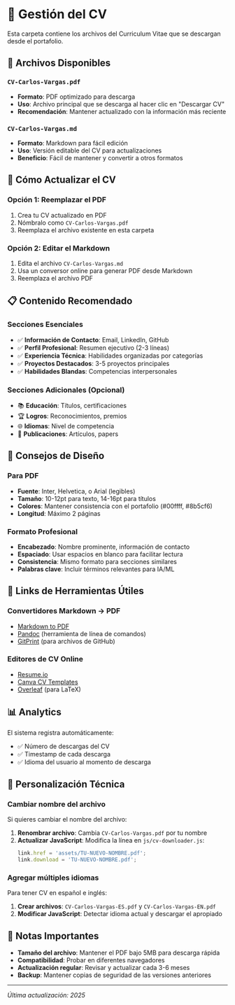 # 📄 Gestión del CV

Esta carpeta contiene los archivos del Curriculum Vitae que se descargan desde el portafolio.

## 📁 Archivos Disponibles

### `CV-Carlos-Vargas.pdf`
- **Formato**: PDF optimizado para descarga
- **Uso**: Archivo principal que se descarga al hacer clic en "Descargar CV"
- **Recomendación**: Mantener actualizado con la información más reciente

### `CV-Carlos-Vargas.md`
- **Formato**: Markdown para fácil edición
- **Uso**: Versión editable del CV para actualizaciones
- **Beneficio**: Fácil de mantener y convertir a otros formatos

## 🔄 Cómo Actualizar el CV

### Opción 1: Reemplazar el PDF
1. Crea tu CV actualizado en PDF
2. Nómbralo como `CV-Carlos-Vargas.pdf`
3. Reemplaza el archivo existente en esta carpeta

### Opción 2: Editar el Markdown
1. Edita el archivo `CV-Carlos-Vargas.md`
2. Usa un conversor online para generar PDF desde Markdown
3. Reemplaza el archivo PDF

## 📋 Contenido Recomendado

### Secciones Esenciales
- ✅ **Información de Contacto**: Email, LinkedIn, GitHub
- ✅ **Perfil Profesional**: Resumen ejecutivo (2-3 líneas)
- ✅ **Experiencia Técnica**: Habilidades organizadas por categorías
- ✅ **Proyectos Destacados**: 3-5 proyectos principales
- ✅ **Habilidades Blandas**: Competencias interpersonales

### Secciones Adicionales (Opcional)
- 📚 **Educación**: Títulos, certificaciones
- 🏆 **Logros**: Reconocimientos, premios
- 🌐 **Idiomas**: Nivel de competencia
- 📖 **Publicaciones**: Artículos, papers

## 🎨 Consejos de Diseño

### Para PDF
- **Fuente**: Inter, Helvetica, o Arial (legibles)
- **Tamaño**: 10-12pt para texto, 14-16pt para títulos
- **Colores**: Mantener consistencia con el portafolio (#00ffff, #8b5cf6)
- **Longitud**: Máximo 2 páginas

### Formato Profesional
- **Encabezado**: Nombre prominente, información de contacto
- **Espaciado**: Usar espacios en blanco para facilitar lectura
- **Consistencia**: Mismo formato para secciones similares
- **Palabras clave**: Incluir términos relevantes para IA/ML

## 🔗 Links de Herramientas Útiles

### Convertidores Markdown → PDF
- [Markdown to PDF](https://md-to-pdf.fly.dev/)
- [Pandoc](https://pandoc.org/) (herramienta de línea de comandos)
- [GitPrint](https://gitprint.com/) (para archivos de GitHub)

### Editores de CV Online
- [Resume.io](https://resume.io/)
- [Canva CV Templates](https://www.canva.com/resumes/)
- [Overleaf](https://www.overleaf.com/) (para LaTeX)

## 📊 Analytics

El sistema registra automáticamente:
- ✅ Número de descargas del CV
- ✅ Timestamp de cada descarga
- ✅ Idioma del usuario al momento de descarga

## 🔧 Personalización Técnica

### Cambiar nombre del archivo
Si quieres cambiar el nombre del archivo:

1. **Renombrar archivo**: Cambia `CV-Carlos-Vargas.pdf` por tu nombre
2. **Actualizar JavaScript**: Modifica la línea en `js/cv-downloader.js`:
   ```javascript
   link.href = 'assets/TU-NUEVO-NOMBRE.pdf';
   link.download = 'TU-NUEVO-NOMBRE.pdf';
   ```

### Agregar múltiples idiomas
Para tener CV en español e inglés:

1. **Crear archivos**: `CV-Carlos-Vargas-ES.pdf` y `CV-Carlos-Vargas-EN.pdf`
2. **Modificar JavaScript**: Detectar idioma actual y descargar el apropiado

## 📝 Notas Importantes

- **Tamaño del archivo**: Mantener el PDF bajo 5MB para descarga rápida
- **Compatibilidad**: Probar en diferentes navegadores
- **Actualización regular**: Revisar y actualizar cada 3-6 meses
- **Backup**: Mantener copias de seguridad de las versiones anteriores

---

*Última actualización: 2025*
